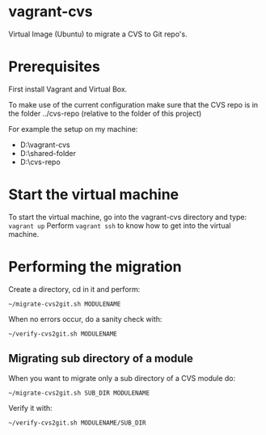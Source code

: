 # vagrant-cvs
Virtual Image (Ubuntu) to migrate a CVS to Git repo's. 

# Prerequisites
First install Vagrant and Virtual Box. 

To make use of the current configuration make sure that the CVS repo is in the folder 
 ../cvs-repo (relative to the folder of this project)

For example the setup on my machine:
* D:\vagrant-cvs
* D:\shared-folder
* D:\cvs-repo

# Start the virtual machine
To start the virtual machine, go into the vagrant-cvs directory and type: 
`vagrant up`
Perform `vagrant ssh` to know how to get into the virtual machine. 


# Performing the migration
Create a directory, cd in it and perform: 
```
~/migrate-cvs2git.sh MODULENAME
```

When no errors occur, do a sanity check with: 
```
~/verify-cvs2git.sh MODULENAME
```


## Migrating sub directory of a module
When you want to migrate only a sub directory of a CVS module do:
```
~/migrate-cvs2git.sh SUB_DIR MODULENAME
```

Verify it with:
```
~/verify-cvs2git.sh MODULENAME/SUB_DIR
```
